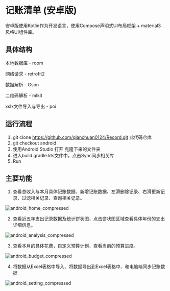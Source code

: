 # 记账清单 (安卓版)

安卓版使用Kotlin作为开发语言，使用Compose声明式UI布局框架 + material3 风格UI组件库。



## 具体结构

本地数据库 - room

网络请求 - retrofit2

数据解析 - Gson

二维码解析 - mlkit

xslx文件导入与导出 - poi



## 运行流程

1. git clone https://github.com/qianchuan0124/Record.git 此代码仓库
2. git checkout android
3. 使用Android Studio 打开 克隆下来的文件夹
4. 进入build.gradle.kts文件中，点击Sync同步相关库
5. Run



## 主要功能



1. 查看总收入与本月具体记账数据、新增记账数据、左滑删除记录、右滑更新记录、过滤相关记录、查询相关记录。

![android_home_compressed](https://github.com/user-attachments/assets/bf8932fb-20e9-4801-b858-a9b0fbecf4a9)


2. 查看近五年支出记录数据及统计饼状图，点击饼状图区域查看具体年份的支出详细信息。

![android_analysis_compressed](https://github.com/user-attachments/assets/40e97db6-11fc-40ed-82bb-b5d80679434d)


3. 查看本月的具体花费，自定义预算计划，查看当前的预算进度。

![android_budget_compressed](https://github.com/user-attachments/assets/fab0be52-e796-4225-bcff-d91f03ab9350)


4. 将数据从Excel表格中导入、将数据导出到Excel表格中、和电脑端同步记账数据

![android_setting_compressed](https://github.com/user-attachments/assets/8df9db75-b032-4489-aaa2-ab8d9ec7dce8)

